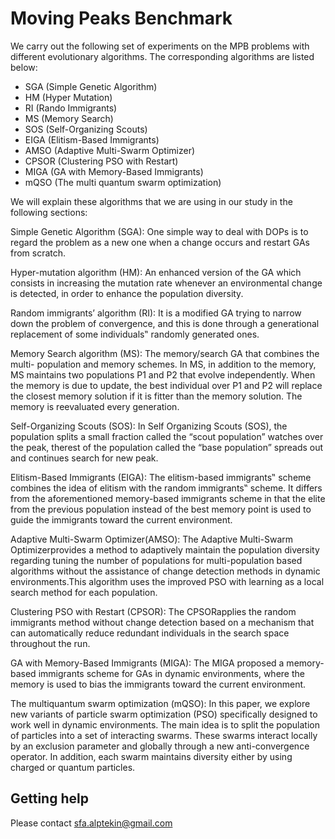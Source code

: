 # Moving Peaks Benchmark

We carry out the following set of experiments on the MPB problems with different evolutionary algorithms. The corresponding algorithms are listed below:

- SGA (Simple Genetic Algorithm)
- HM (Hyper Mutation)
- RI (Rando Immigrants)
- MS (Memory Search)
- SOS (Self-Organizing Scouts)
- EIGA (Elitism-Based Immigrants)
- AMSO (Adaptive Multi-Swarm Optimizer)
- CPSOR (Clustering PSO with Restart)
- MIGA (GA with Memory-Based Immigrants)
- mQSO (The multi quantum swarm optimization)

We will explain these algorithms that we are using in our study in the following sections:

Simple Genetic Algorithm (SGA): One simple way to deal with DOPs is to regard the problem as a new one when a change occurs and restart GAs from scratch.

Hyper-mutation algorithm (HM): An enhanced version of the GA which consists in increasing the mutation rate whenever an environmental change is detected, in order to enhance the population diversity.

Random immigrants’ algorithm (RI): It is a modified GA trying to narrow down the problem of convergence, and this is done through a generational replacement of some individuals‟ randomly generated ones.

Memory Search algorithm (MS): The memory/search GA that combines the multi- population and memory schemes. In MS, in addition to the memory, MS maintains two populations P1 and P2 that evolve independently. When the memory is due to update, the best individual over P1 and P2 will replace the closest memory solution if it is fitter than the memory solution. The memory is reevaluated every generation.

Self-Organizing Scouts (SOS): In Self Organizing Scouts (SOS), the population splits a small fraction called the “scout population” watches over the peak, therest of the population called the “base population” spreads out and continues search for new peak.

Elitism-Based Immigrants (EIGA): The elitism-based immigrants‟ scheme combines the idea of elitism with the random immigrants‟ scheme. It differs from the aforementioned memory-based immigrants scheme in that the elite from the previous population instead of the best memory point is used to guide the immigrants toward the current environment.

Adaptive Multi-Swarm Optimizer(AMSO): The Adaptive Multi-Swarm Optimizerprovides a method to adaptively maintain the population diversity regarding tuning the number of populations for multi-population based algorithms without the assistance of change detection methods in dynamic environments.This algorithm uses the improved PSO with learning as a local search method for each population.

Clustering PSO with Restart (CPSOR): The CPSORapplies the random immigrants method without change detection based on a mechanism that can automatically reduce redundant individuals in the search space throughout the run.

GA with Memory-Based Immigrants (MIGA): The MIGA proposed a memory-based immigrants scheme for GAs in dynamic environments, where the memory is used to bias the immigrants toward the current environment.

The multiquantum swarm optimization (mQSO): In this paper, we explore new variants of particle swarm optimization (PSO) specifically designed to work well in dynamic environments. The main idea is to split the population of particles into a set of interacting swarms. These swarms interact locally by an exclusion parameter and globally through a new anti-convergence operator. In addition, each swarm maintains diversity either by using charged or quantum particles.

## Getting help

Please contact sfa.alptekin@gmail.com

